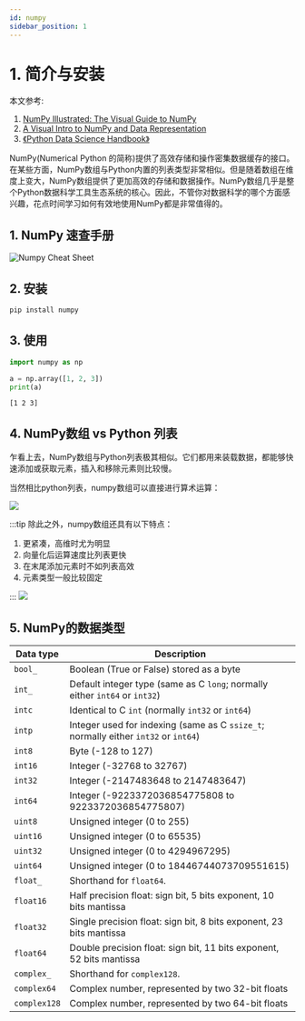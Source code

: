 ```yaml
---
id: numpy
sidebar_position: 1
---
```


# 1. 简介与安装

本文参考: 

1. [NumPy Illustrated: The Visual Guide to NumPy](https://betterprogramming.pub/numpy-illustrated-the-visual-guide-to-numpy-3b1d4976de1d)
2. [A Visual Intro to NumPy and Data Representation](https://jalammar.github.io/visual-numpy/)
3. [《Python Data Science Handbook》](https://www.oreilly.com/library/view/python-data-science/9781491912126/)

NumPy(Numerical Python 的简称)提供了高效存储和操作密集数据缓存的接口。在某些方面，NumPy数组与Python内置的列表类型非常相似。但是随着数组在维度上变大，NumPy数组提供了更加高效的存储和数据操作。NumPy数组几乎是整个Python数据科学工具生态系统的核心。因此，不管你对数据科学的哪个方面感兴趣，花点时间学习如何有效地使用NumPy都是非常值得的。

## 1. NumPy 速查手册
![Numpy Cheat Sheet](./img/numpy-cheat-sheet.png)

## 2. 安装
```bash showLineNumbers
pip install numpy
```

## 3. 使用

```python showLineNumbers
import numpy as np

a = np.array([1, 2, 3])
print(a)
```
```
[1 2 3]
```


## 4. NumPy数组 vs Python 列表

乍看上去，NumPy数组与Python列表极其相似。它们都用来装载数据，都能够快速添加或获取元素，插入和移除元素则比较慢。

当然相比python列表，numpy数组可以直接进行算术运算：

![](./img/numpy-02.png)



:::tip
除此之外，numpy数组还具有以下特点：

1. 更紧凑，高维时尤为明显
2. 向量化后运算速度比列表更快
3. 在末尾添加元素时不如列表高效
4. 元素类型一般比较固定

:::
![](./img/numpy-03.png)


## 5. NumPy的数据类型

| Data type | Description |
|---------------|-------------|
| ``bool_``     | Boolean (True or False) stored as a byte |
| ``int_``      | Default integer type (same as C ``long``; normally either ``int64`` or ``int32``)|
| ``intc``      | Identical to C ``int`` (normally ``int32`` or ``int64``)|
| ``intp``      | Integer used for indexing (same as C ``ssize_t``; normally either ``int32`` or ``int64``)|
| ``int8``      | Byte (-128 to 127)|
| ``int16``     | Integer (-32768 to 32767)|
| ``int32``     | Integer (-2147483648 to 2147483647)|
| ``int64``     | Integer (-9223372036854775808 to 9223372036854775807)|
| ``uint8``     | Unsigned integer (0 to 255)|
| ``uint16``    | Unsigned integer (0 to 65535)|
| ``uint32``    | Unsigned integer (0 to 4294967295)|
| ``uint64``    | Unsigned integer (0 to 18446744073709551615)|
| ``float_``    | Shorthand for ``float64``.|
| ``float16``   | Half precision float: sign bit, 5 bits exponent, 10 bits mantissa|
| ``float32``   | Single precision float: sign bit, 8 bits exponent, 23 bits mantissa|
| ``float64``   | Double precision float: sign bit, 11 bits exponent, 52 bits mantissa|
| ``complex_``  | Shorthand for ``complex128``.|
| ``complex64`` | Complex number, represented by two 32-bit floats|
| ``complex128``| Complex number, represented by two 64-bit floats|